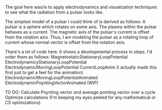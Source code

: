 The goal here was/is to apply electrodynamics and visualization techniques to see what the radiation from a pulsar looks like.

The simplest model of a pulsar I could think of is derived as follows:
   A pulsar is a sphere which rotates on some axis.
   The plasma within the pulsar behaves as a current.
   The magnetic axis of the pulsar's current is offset from the rotation axis.
   Thus, I am modeling the pulsar as a rotating loop of current whose normal vector is offset from the rotation axis.

There's a lot of code here. It shows a developmental process in steps. I'd order them as follows:
  MagnetostaticStationaryLoopPotential
  ElectrodynamicyStationaryLoopPotential
  ElectrodynamicMovingLoopPotential
  CurrentLoopAnim (I actually made this first just to get a feel for the animation)
  ElectrodynamicMovingLoopPotentialAnimated
  ElectrodynamicPoyntingVectorAnimated (WIP)

TO DO:
Calculate Poynting vector and average pointing vector over a cycle
Optimize calculations (I'm keeping my eyes peeled for any mathematical or CS optimizations)

